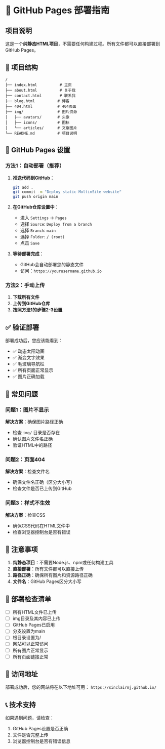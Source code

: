 # 🚀 GitHub Pages 部署指南

## 项目说明

这是一个**纯静态HTML项目**，不需要任何构建过程。所有文件都可以直接部署到GitHub Pages。

## 📁 项目结构

```
/
├── index.html          # 主页
├── about.html          # 关于我
├── contact.html        # 联系我
├── blog.html          # 博客
├── 404.html           # 404页面
├── img/               # 图片资源
│   ├── avatars/       # 头像
│   ├── icons/         # 图标
│   └── articles/      # 文章图片
└── README.md          # 项目说明
```

## 🔧 GitHub Pages 设置

### 方法1：自动部署（推荐）

1. **推送代码到GitHub**：
   ```bash
   git add .
   git commit -m "Deploy static MoltinSite website"
   git push origin main
   ```

2. **在GitHub仓库设置中**：
   - 进入 `Settings` → `Pages`
   - 选择 `Source`: `Deploy from a branch`
   - 选择 `Branch`: `main`
   - 选择 `Folder`: `/ (root)`
   - 点击 `Save`

3. **等待部署完成**：
   - GitHub会自动部署您的静态文件
   - 访问：`https://yourusername.github.io`

### 方法2：手动上传

1. **下载所有文件**
2. **上传到GitHub仓库**
3. **按照方法1的步骤2-3设置**

## ✅ 验证部署

部署成功后，您应该能看到：
- ✅ 动态太阳动画
- ✅ 渐变文字效果
- ✅ 毛玻璃导航栏
- ✅ 所有页面正常显示
- ✅ 图片正确加载

## 🐛 常见问题

### 问题1：图片不显示
**解决方案**：确保图片路径正确
- 检查 `img/` 目录是否存在
- 确认图片文件名正确
- 验证HTML中的路径

### 问题2：页面404
**解决方案**：检查文件名
- 确保文件名正确（区分大小写）
- 检查文件是否已上传到GitHub

### 问题3：样式不生效
**解决方案**：检查CSS
- 确保CSS代码在HTML文件中
- 检查浏览器控制台是否有错误

## 📝 注意事项

1. **纯静态项目**：不需要Node.js、npm或任何构建工具
2. **直接部署**：所有文件都可以直接上传
3. **路径正确**：确保所有图片和资源路径正确
4. **文件名**：GitHub Pages区分大小写

## 🎯 部署检查清单

- [ ] 所有HTML文件已上传
- [ ] img目录及其内容已上传
- [ ] GitHub Pages已启用
- [ ] 分支设置为main
- [ ] 根目录设置为/
- [ ] 网站可以正常访问
- [ ] 所有图片正常显示
- [ ] 所有页面链接正常

## 🔗 访问地址

部署成功后，您的网站将在以下地址可用：
`https://sinclairmj.github.io/`

## 📞 技术支持

如果遇到问题，请检查：
1. GitHub Pages设置是否正确
2. 文件是否完整上传
3. 浏览器控制台是否有错误信息
